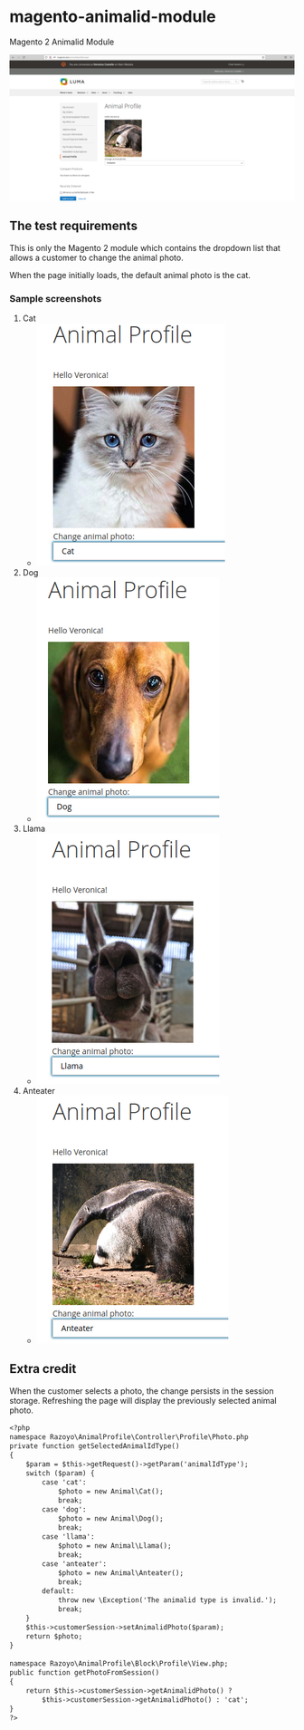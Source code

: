 # magento-animalid-module
Magento 2 Animalid Module

![banner](https://raw.githubusercontent.com/tbcabagay/magento-animalid-module/0a6cda1544e48255db4d5e6642d72ddab413cd32/banner.png)

## The test requirements
This is only the Magento 2 module which contains the dropdown list that allows a customer to change the animal photo.

When the page initially loads, the default animal photo is the cat.

### Sample screenshots
1. Cat
    - ![cat](https://raw.githubusercontent.com/tbcabagay/magento-animalid-module/main/cat.png)
2. Dog
    - ![dog](https://raw.githubusercontent.com/tbcabagay/magento-animalid-module/main/dog.png)
3. Llama
    - ![llama](https://raw.githubusercontent.com/tbcabagay/magento-animalid-module/main/llama.png)
4. Anteater
    - ![anteater](https://raw.githubusercontent.com/tbcabagay/magento-animalid-module/main/anteater.png)


## Extra credit
When the customer selects a photo, the change persists in the session storage. Refreshing the page will display the previously selected animal photo.

```
<?php
namespace Razoyo\AnimalProfile\Controller\Profile\Photo.php
private function getSelectedAnimalIdType()
{
    $param = $this->getRequest()->getParam('animalIdType');
    switch ($param) {
        case 'cat':
            $photo = new Animal\Cat();
            break;
        case 'dog':
            $photo = new Animal\Dog();
            break;
        case 'llama':
            $photo = new Animal\Llama();
            break;
        case 'anteater':
            $photo = new Animal\Anteater();
            break;
        default:
            throw new \Exception('The animalid type is invalid.');
            break;
    }
    $this->customerSession->setAnimalidPhoto($param);
    return $photo;
}

namespace Razoyo\AnimalProfile\Block\Profile\View.php;
public function getPhotoFromSession()
{
    return $this->customerSession->getAnimalidPhoto() ?
        $this->customerSession->getAnimalidPhoto() : 'cat';
}
?>
```
